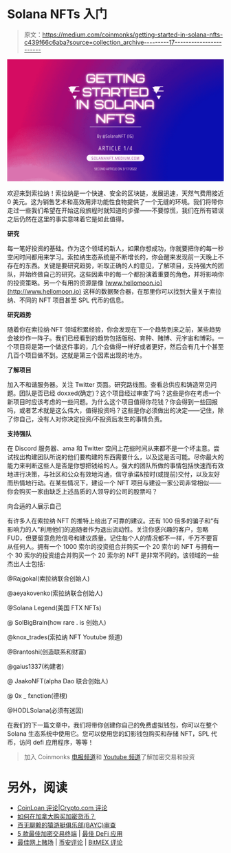 # Solana NFTs 入门

> 原文：<https://medium.com/coinmonks/getting-started-in-solana-nfts-c439f66c6aba?source=collection_archive---------17----------------------->

![](img/28b4bd74c47aaa0c51fb712565701e07.png)

欢迎来到索拉纳！索拉纳是一个快速、安全的区块链，发展迅速，天然气费用接近 0 美元。这为销售艺术和高效用非功能性食物提供了一个无缝的环境。我们将带你走过一些我们希望在开始这段旅程时就知道的步骤——不要惊慌，我们在所有错误之后仍然在这里的事实意味着它是如此值得。

**研究**

每一笔好投资的基础。作为这个领域的新人，如果你想成功，你就要把你的每一秒空闲时间都用来学习。索拉纳生态系统是不断增长的，你会醒来发现前一天晚上不存在的东西。关键是要研究趋势，听取正确的人的意见，了解项目，支持强大的团队，并始终做自己的研究。这些因素中的每一个都扮演着重要的角色，并将影响你的投资策略。另一个有用的资源是像 [www.hellomoon.io](http://www.hellomoon.io) 这样的数据聚合器，在那里你可以找到大量关于索拉纳、不同的 NFT 项目甚至 SPL 代币的信息。

**研究趋势**

随着你在索拉纳·NFT 领域积累经验，你会发现在下一个趋势到来之前，某些趋势会被炒作一阵子。我们已经看到的趋势包括版税、育种、赌博、元宇宙和博彩。一个项目将是第一个做这件事的，几个会做得一样好或者更好，然后会有几十个甚至几百个项目做不到。这就是第三个因素出现的地方。

**了解项目**

加入不和谐服务器。关注 Twitter 页面。研究路线图。查看总供应和铸造常见问题。团队是否已经 doxxed(确定)？这个项目经过审查了吗？这些是你在考虑一个新项目时应该考虑的一些问题。为什么这个项目值得你花钱？你会得到一些回报吗，或者艺术就是这么伟大，值得投资吗？这些是你必须做出的决定——记住，除了你自己，没有人对你决定投资/不投资后发生的事情负责。

**支持强队**

在 Discord 服务器、ama 和 Twitter 空间上花些时间从来都不是一个坏主意。尝试找出构建团队所说的他们要构建的东西需要什么，以及这是否可能。尽你最大的能力来判断这些人是否是你想把钱给的人。强大的团队所做的事情包括快速而有效地进行决策，与社区和公众有效地沟通，信守承诺&按时(或提前)交付，以及友好而热情地行动。在某些情况下，建设一个 NFT 项目与建设一家公司非常相似——你会购买一家由缺乏上述品质的人领导的公司的股票吗？

向合适的人展示自己

有许多人在索拉纳·NFT 的推特上给出了可靠的建议。还有 100 倍多的骗子和“有影响力的人”利用他们的追随者作为退出流动性。关注你感兴趣的客户，忽略 FUD，但要留意危险信号和建议质量。记住每个人的情况都不一样，千万不要盲从任何人。拥有一个 1000 索尔的投资组合并购买一个 20 索尔的 NFT 与拥有一个 30 索尔的投资组合并购买一个 20 索尔的 NFT 是非常不同的。该领域的一些杰出人士包括:

@Rajgokal(索拉纳联合创始人)

@aeyakovenko(索拉纳联合创始人)

@Solana Legend(美国 FTX NFTs)

@ SolBigBrain(how rare . is 创始人)

@knox_trades(索拉纳 NFT Youtube 频道)

@Brantoshi(创造联系和财富)

@gaius1337(构建者)

@ JaakoNFT(alpha Dao 联合创始人)

@ 0x _ fxnction(德根)

@HODLSolana(必须有迷因)

在我们的下一篇文章中，我们将带你创建你自己的免费虚拟钱包，你可以在整个 Solana 生态系统中使用它。您可以使用您的幻影钱包购买和存储 NFT，SPL 代币，访问 defi 应用程序，等等！

> 加入 Coinmonks [电报频道](https://t.me/coincodecap)和 [Youtube 频道](https://www.youtube.com/c/coinmonks/videos)了解加密交易和投资

# 另外，阅读

*   [CoinLoan 评论](https://coincodecap.com/coinloan-review)|[Crypto.com 评论](/coinmonks/crypto-com-review-f143dca1f74c)
*   [如何在加拿大购买加密货币？](https://coincodecap.com/how-to-buy-cryptocurrency-in-canada)
*   [百无聊赖的猿游艇俱乐部(BAYC)审查](https://coincodecap.com/bored-ape-yacht-club-bayc-review)
*   [5 款最佳加密交易终端](https://coincodecap.com/crypto-trading-terminals) | [最佳 DeFi 应用](https://coincodecap.com/best-defi-apps)
*   [最佳网上赌场](https://coincodecap.com/best-online-casinos) | [币安评论](/coinmonks/binance-review-ee10d3bf3b6e) | [BitMEX 评论](https://coincodecap.com/bitmex-review)